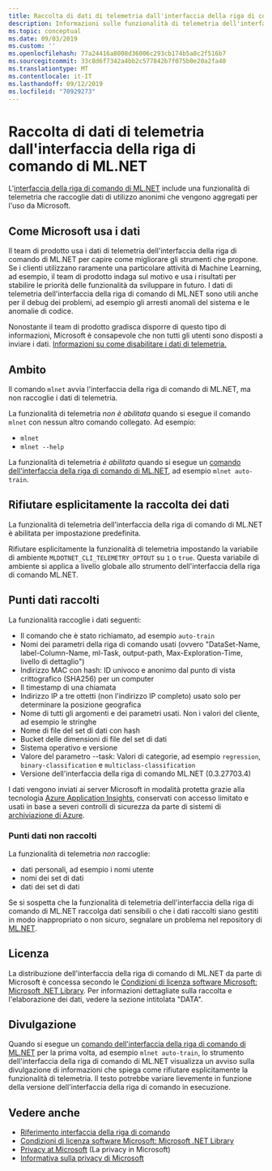 ```yaml
---
title: Raccolta di dati di telemetria dall'interfaccia della riga di comando di ML.NET
description: Informazioni sulle funzionalità di telemetria dell'interfaccia della riga di comando di ML.NET che raccolgono dati di utilizzo per l'analisi, su come disabilitare le funzionalità e sui dati raccolti. Sono inoltre disponibili collegamenti al contratto di licenza di .NET e informazioni sulla conformità a GDPR di Microsoft.
ms.topic: conceptual
ms.date: 09/03/2019
ms.custom: ''
ms.openlocfilehash: 77a24416a8008d36006c293cb174b5a8c2f516b7
ms.sourcegitcommit: 33c8d6f7342a4bb2c577842b7f075b0e20a2fa40
ms.translationtype: MT
ms.contentlocale: it-IT
ms.lasthandoff: 09/12/2019
ms.locfileid: "70929273"
---
```

# <a name="telemetry-collection-by-the-mlnet-cli"></a>Raccolta di dati di telemetria dall'interfaccia della riga di comando di ML.NET

L'[interfaccia della riga di comando di ML.NET](https://aka.ms/mlnet-cli) include una funzionalità di telemetria che raccoglie dati di utilizzo anonimi che vengono aggregati per l'uso da Microsoft.

## <a name="how-microsoft-uses-the-data"></a>Come Microsoft usa i dati

Il team di prodotto usa i dati di telemetria dell'interfaccia della riga di comando di ML.NET per capire come migliorare gli strumenti che propone. Se i clienti utilizzano raramente una particolare attività di Machine Learning, ad esempio, il team di prodotto indaga sul motivo e usa i risultati per stabilire le priorità delle funzionalità da sviluppare in futuro. I dati di telemetria dell'interfaccia della riga di comando di ML.NET sono utili anche per il debug dei problemi, ad esempio gli arresti anomali del sistema e le anomalie di codice. 

Nonostante il team di prodotto gradisca disporre di questo tipo di informazioni, Microsoft è consapevole che non tutti gli utenti sono disposti a inviare i dati. [Informazioni su come disabilitare i dati di telemetria.](#opt-out-of-data-collection)

## <a name="scope"></a>Ambito

Il comando `mlnet` avvia l'interfaccia della riga di comando di ML.NET, ma non raccoglie i dati di telemetria.

La funzionalità di telemetria *non è abilitata* quando si esegue il comando `mlnet` con nessun altro comando collegato. Ad esempio:

- `mlnet`
- `mlnet --help`

La funzionalità di telemetria *è abilitata* quando si esegue un [comando dell'interfaccia della riga di comando di ML.NET](../reference/ml-net-cli-reference.md), ad esempio `mlnet auto-train`.

## <a name="opt-out-of-data-collection"></a>Rifiutare esplicitamente la raccolta dei dati

La funzionalità di telemetria dell'interfaccia della riga di comando di ML.NET è abilitata per impostazione predefinita.

Rifiutare esplicitamente la funzionalità di telemetria impostando la variabile di ambiente `MLDOTNET_CLI_TELEMETRY_OPTOUT` su `1` o `true`. Questa variabile di ambiente si applica a livello globale allo strumento dell'interfaccia della riga di comando ML.NET.

## <a name="data-points-collected"></a>Punti dati raccolti

La funzionalità raccoglie i dati seguenti:

- Il comando che è stato richiamato, ad esempio `auto-train`
- Nomi dei parametri della riga di comando usati (ovvero "DataSet-Name, label-Column-Name, ml-Task, output-path, Max-Exploration-Time, livello di dettaglio")
- Indirizzo MAC con hash: ID univoco e anonimo dal punto di vista crittografico (SHA256) per un computer
- Il timestamp di una chiamata
- Indirizzo IP a tre ottetti (non l'indirizzo IP completo) usato solo per determinare la posizione geografica
- Nome di tutti gli argomenti e dei parametri usati. Non i valori del cliente, ad esempio le stringhe
- Nome di file del set di dati con hash
- Bucket delle dimensioni di file del set di dati
- Sistema operativo e versione
- Valore del parametro --task: Valori di categorie, ad esempio `regression`, `binary-classification` e `multiclass-classification`
- Versione dell'interfaccia della riga di comando ML.NET (0.3.27703.4)

I dati vengono inviati ai server Microsoft in modalità protetta grazie alla tecnologia [Azure Application Insights](https://azure.microsoft.com/services/application-insights/), conservati con accesso limitato e usati in base a severi controlli di sicurezza da parte di sistemi di [archiviazione di Azure](https://azure.microsoft.com/services/storage/).

### <a name="data-points-not-collected"></a>Punti dati non raccolti
La funzionalità di telemetria *non* raccoglie:

- dati personali, ad esempio i nomi utente
- nomi dei set di dati
- dati dei set di dati

Se si sospetta che la funzionalità di telemetria dell'interfaccia della riga di comando di ML.NET raccolga dati sensibili o che i dati raccolti siano gestiti in modo inappropriato o non sicuro, segnalare un problema nel repository di [ML.NET](https://github.com/dotnet/machinelearning).

## <a name="license"></a>Licenza

La distribuzione dell'interfaccia della riga di comando di ML.NET da parte di Microsoft è concessa secondo le [Condizioni di licenza software Microsoft: Microsoft .NET Library](https://aka.ms/dotnet-core-eula). Per informazioni dettagliate sulla raccolta e l'elaborazione dei dati, vedere la sezione intitolata "DATA".

## <a name="disclosure"></a>Divulgazione

Quando si esegue un [comando dell'interfaccia della riga di comando di ML.NET](../reference/ml-net-cli-reference.md) per la prima volta, ad esempio `mlnet auto-train`, lo strumento dell'interfaccia della riga di comando di ML.NET visualizza un avviso sulla divulgazione di informazioni che spiega come rifiutare esplicitamente la funzionalità di telemetria. Il testo potrebbe variare lievemente in funzione della versione dell'interfaccia della riga di comando in esecuzione.

## <a name="see-also"></a>Vedere anche

- [Riferimento interfaccia della riga di comando](../reference/ml-net-cli-reference.md)
- [Condizioni di licenza software Microsoft: Microsoft .NET Library](https://aka.ms/dotnet-core-eula)
- [Privacy at Microsoft](https://www.microsoft.com/trustcenter/privacy/) (La privacy in Microsoft)
- [Informativa sulla privacy di Microsoft](https://privacy.microsoft.com/privacystatement)
